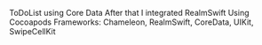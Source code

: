 ToDoList using Core Data
After that I integrated RealmSwift
Using Cocoapods 
Frameworks: Chameleon, RealmSwift, CoreData, UIKit, SwipeCellKit
